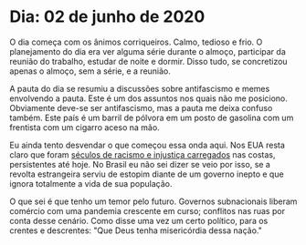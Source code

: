 # Dia: 02 de junho de 2020

O dia começa com os ânimos corriqueiros. Calmo, tedioso e frio. O planejamento do dia era ver alguma série durante o almoço, participar da reunião do trabalho, estudar de noite e dormir. Disso tudo, se concretizou apenas o almoço, sem a série, e a reunião.

A pauta do dia se resumiu a discussões sobre antifascismo e memes envolvendo a pauta. Este é um dos assuntos nos quais não me posiciono. Obviamente deve-se ser antifascismo, mas a pauta me deixa confuso também. Este país é um barril de pólvora em um posto de gasolina com um frentista com um cigarro aceso na mão.

Eu ainda tento desvendar o que começou essa onda aqui. Nos EUA resta claro que foram [séculos de racismo e injustiça carregados](https://www.bbc.com/portuguese/internacional-52832621) nas costas, persistentes até hoje. No Brasil eu não sei dizer se veio por isso, se a revolta estrangeira serviu de estopim diante de um governo inepto e que ignora totalmente a vida de sua população.

O que sei é que tenho um temor pelo futuro. Governos subnacionais liberam comércio com uma pandemia crescente em curso; conflitos nas ruas por conta desse cenário. Como disse uma vez um certo político, para os crentes e descrentes: "Que Deus tenha misericórdia dessa nação."
